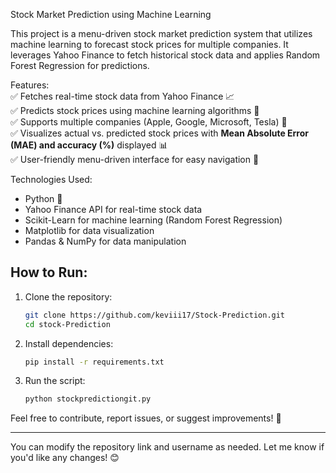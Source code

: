Stock Market Prediction using Machine Learning  

This project is a menu-driven stock market prediction system that utilizes machine learning to forecast stock prices for multiple companies. It leverages Yahoo Finance to fetch historical stock data and applies Random Forest Regression for predictions.  

Features:  
✅ Fetches real-time stock data from Yahoo Finance 📈  
✅ Predicts stock prices using machine learning algorithms 🧠  
✅ Supports multiple companies (Apple, Google, Microsoft, Tesla) 🏢  
✅ Visualizes actual vs. predicted stock prices with **Mean Absolute Error (MAE) and accuracy (%)** displayed 📊  
✅ User-friendly menu-driven interface for easy navigation 🎯  

Technologies Used:  
- Python 🐍  
- Yahoo Finance API for real-time stock data  
- Scikit-Learn for machine learning (Random Forest Regression)  
- Matplotlib for data visualization  
- Pandas & NumPy for data manipulation  

## How to Run:  
1. Clone the repository:  
   ```bash
   git clone https://github.com/keviii17/Stock-Prediction.git
   cd stock-Prediction
   ```
2. Install dependencies:  
   ```bash
   pip install -r requirements.txt
   ```
3. Run the script:  
   ```bash
   python stockpredictiongit.py
   ```

Feel free to contribute, report issues, or suggest improvements! 🚀  

---

You can modify the repository link and username as needed. Let me know if you'd like any changes! 😊
